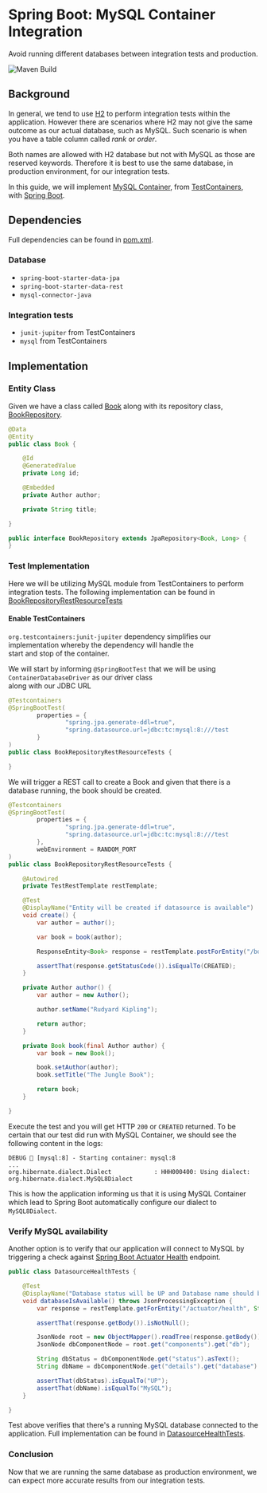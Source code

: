 # Spring Boot: MySQL Container Integration 
Avoid running different databases between integration tests and production.

![Maven Build](https://github.com/rashidi/spring-boot-tc-mysql/workflows/Maven%20Build/badge.svg?branch=master)

## Background
In general, we tend to use [H2][2] to perform integration tests within the application. However there are scenarios 
where H2 may not give the same outcome as our actual database, such as MySQL. Such scenario is when you have a table 
column called _rank_ or _order_.

Both names are allowed with H2 database but not with MySQL as those are reserved keywords. Therefore it is best to 
use the same database, in production environment, for our integration tests.

In this guide, we will implement [MySQL Container][3], from [TestContainers][1], with [Spring Boot][4].

## Dependencies
Full dependencies can be found in [pom.xml][5].

### Database
- `spring-boot-starter-data-jpa`
- `spring-boot-starter-data-rest`
- `mysql-connector-java`

### Integration tests
- `junit-jupiter` from TestContainers
- `mysql` from TestContainers

## Implementation

### Entity Class
Given we have a class called [Book][6] along with its repository class, [BookRepository][7].

```java
@Data
@Entity
public class Book {

    @Id
    @GeneratedValue
    private Long id;

    @Embedded
    private Author author;

    private String title;

}
```

```java
public interface BookRepository extends JpaRepository<Book, Long> {
}
```

### Test Implementation
Here we will be utilizing MySQL module from TestContainers to perform integration tests. The following implementation 
can be found in [BookRepositoryRestResourceTests][10]

#### Enable TestContainers
`org.testcontainers:junit-jupiter` dependency simplifies our implementation whereby the dependency will handle the  
start and stop of the container.

We will start by informing `@SpringBootTest` that we will be using `ContainerDatabaseDriver` as our driver class  
along with our JDBC URL

```java
@Testcontainers
@SpringBootTest(
        properties = {
                "spring.jpa.generate-ddl=true",
                "spring.datasource.url=jdbc:tc:mysql:8:///test
        }
)
public class BookRepositoryRestResourceTests {

}
```

We will trigger a REST call to create a Book and given that there is a database running, the book should be created.

```java
@Testcontainers
@SpringBootTest(
        properties = {
                "spring.jpa.generate-ddl=true",
                "spring.datasource.url=jdbc:tc:mysql:8:///test
        },
        webEnvironment = RANDOM_PORT
)
public class BookRepositoryRestResourceTests {

    @Autowired
    private TestRestTemplate restTemplate;

    @Test
    @DisplayName("Entity will be created if datasource is available")
    void create() {
        var author = author();

        var book = book(author);

        ResponseEntity<Book> response = restTemplate.postForEntity("/books", book, Book.class);

        assertThat(response.getStatusCode()).isEqualTo(CREATED);
    }

    private Author author() {
        var author = new Author();

        author.setName("Rudyard Kipling");

        return author;
    }

    private Book book(final Author author) {
        var book = new Book();

        book.setAuthor(author);
        book.setTitle("The Jungle Book");

        return book;
    }

}
```

Execute the test and you will get HTTP `200` or `CREATED` returned. To be certain that our test did run with 
MySQL Container, we should see the following content in the logs:

```shell script
DEBUG 🐳 [mysql:8] - Starting container: mysql:8
...
org.hibernate.dialect.Dialect            : HHH000400: Using dialect: org.hibernate.dialect.MySQL8Dialect
```

This is how the application informing us that it is using MySQL Container which lead to Spring Boot automatically 
configure our dialect to `MySQL8Dialect`.

### Verify MySQL availability
Another option is to verify that our application will connect to MySQL by triggering a check against 
[Spring Boot Actuator Health][11] endpoint.

```java
public class DatasourceHealthTests {

    @Test
    @DisplayName("Database status will be UP and Database name should be MySQL")
    void databaseIsAvailable() throws JsonProcessingException {
        var response = restTemplate.getForEntity("/actuator/health", String.class);

        assertThat(response.getBody()).isNotNull();

        JsonNode root = new ObjectMapper().readTree(response.getBody());
        JsonNode dbComponentNode = root.get("components").get("db");

        String dbStatus = dbComponentNode.get("status").asText();
        String dbName = dbComponentNode.get("details").get("database").asText();

        assertThat(dbStatus).isEqualTo("UP");
        assertThat(dbName).isEqualTo("MySQL");
    }

}
```

Test above verifies that there's a running MySQL database connected to the application. Full implementation can be 
found in [DatasourceHealthTests][12].

### Conclusion
Now that we are running the same database as production environment, we can expect more accurate results from our
integration tests.

[1]: https://www.testcontainers.org/
[2]: https://www.h2database.com/html/main.html
[3]: https://www.testcontainers.org/modules/databases/mysql/
[4]: https://spring.io/projects/spring-boot
[5]: pom.xml
[6]: src/main/java/scratches/tc/domain/Book.java
[7]: src/main/java/scratches/tc/domain/BookRepository.java
[9]: https://docs.spring.io/spring-framework/docs/5.2.5.RELEASE/spring-framework-reference/testing.html#testcontext-ctx-management-dynamic-property-sources
[10]: src/test/java/scratches/tc/domain/BookRepositoryRestResourceTests.java
[11]: https://docs.spring.io/spring-boot/docs/current/reference/html/production-ready-features.html#production-ready-health
[12]: src/test/java/scratches/tc/health/DatasourceHealthTests.java
